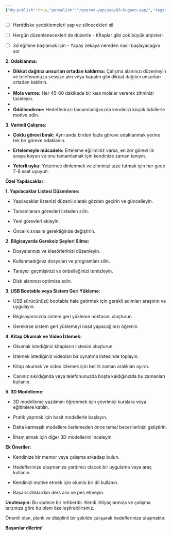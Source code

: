 ```yaml
---
{"dg-publish":true,"permalink":"/goerev-yap/yap/03-buguen-yap/","tags":["gardenEntry"]}
---
```




- [ ]  Harddiske yedeklemeleri yap ve silinecekleri sil
- [ ]  Hergün düzenlenecekleri de düzenle - Kİtaplar gibi çok büyük arşivleri
- [ ]  3d eğitime başlamak için - Yapay zekaya nereden nasıl başlayacağını sor


**2. Odaklanma:**

- **Dikkat dağıtıcı unsurları ortadan kaldırma:** Çalışma alanınızı düzenleyin ve telefonunuzu sessize alın veya kapatın gibi dikkat dağıtıcı unsurları ortadan kaldırın.
- 
- **Mola verme:** Her 45-60 dakikada bir kısa molalar vererek zihninizi tazeleyin.
- 
- **Ödüllendirme:** Hedeflerinizi tamamladığınızda kendinizi küçük ödüllerle motive edin.

**3. Verimli Çalışma:**

- **Çoklu görevi bırak:** Aynı anda birden fazla göreve odaklanmak yerine tek bir göreve odaklanın.

- **Ertelemeyle mücadele:** Erteleme eğiliminiz varsa, en zor görevi ilk sıraya koyun ve onu tamamlamak için kendinize zaman tanıyın.

- **Yeterli uyku:** Yeterince dinlenmek ve zihninizi taze tutmak için her gece 7-8 saat uyuyun.

**Özel Yapılacaklar:**

**1. Yapılacaklar Listesi Düzenleme:**

- Yapılacaklar listenizi düzenli olarak gözden geçirin ve güncelleyin.

- Tamamlanan görevleri listeden silin.

- Yeni görevleri ekleyin.

- Öncelik sırasını gerektiğinde değiştirin.

**2. Bilgisayarda Gereksiz Şeyleri Silme:**

- Dosyalarınızı ve klasörlerinizi düzenleyin.

- Kullanmadığınız dosyaları ve programları silin.

- Tarayıcı geçmişinizi ve önbelleğinizi temizleyin.

- Disk alanınızı optimize edin.

**3. USB Bootable veya Sistem Geri Yükleme:**

- USB sürücünüzü bootable hale getirmek için gerekli adımları araştırın ve uygulayın.

- Bilgisayarınızda sistem geri yükleme noktasını oluşturun.

- Gerekirse sistem geri yüklemeyi nasıl yapacağınızı öğrenin.

**4. Kitap Okumak ve Video İzlemek:**

- Okumak istediğiniz kitapların listesini oluşturun.

- İzlemek istediğiniz videoları bir oynatma listesinde toplayın.

- Kitap okumak ve video izlemek için belirli zaman aralıkları ayırın.

- Canınız sıkıldığında veya telefonunuzda boşta kaldığınızda bu zamanları kullanın.

**5. 3D Modelleme:**

- 3D modelleme yazılımını öğrenmek için çevrimiçi kurslara veya eğitimlere katılın.

- Pratik yapmak için basit modellerle başlayın.

- Daha karmaşık modellere ilerlemeden önce temel becerilerinizi geliştirin.

- İlham almak için diğer 3D modellerini inceleyin.

**Ek Öneriler:**

- Kendinize bir mentor veya çalışma arkadaşı bulun.

- Hedeflerinize ulaşmanıza yardımcı olacak bir uygulama veya araç kullanın.

- Kendinizi motive etmek için olumlu bir dil kullanın.

- Başarısızlıklardan ders alın ve pes etmeyin.

**Unutmayın:** Bu sadece bir rehberdir. Kendi ihtiyaçlarınıza ve çalışma tarzınıza göre bu planı özelleştirebilirsiniz. 

Önemli olan, planlı ve disiplinli bir şekilde çalışarak hedeflerinize ulaşmaktır.

**Başarılar dilerim!**
